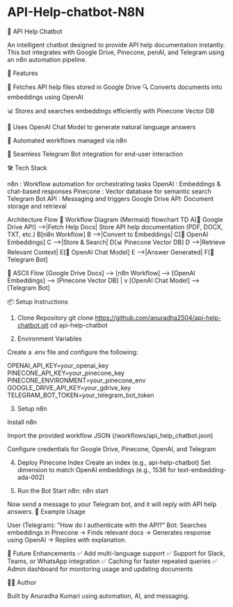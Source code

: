 # API-Help-chatbot-N8N

📖 API Help Chatbot

An intelligent chatbot designed to provide API help documentation instantly. This bot integrates with Google Drive, Pinecone, 
penAI, and Telegram using an n8n automation pipeline.

🚀 Features

📂 Fetches API help files stored in Google Drive
🔍 Converts documents into embeddings using OpenAI

📊 Stores and searches embeddings efficiently with Pinecone Vector DB

🤖 Uses OpenAI Chat Model to generate natural language answers

🔗 Automated workflows managed via n8n

💬 Seamless Telegram Bot integration for end-user interaction

🛠️ Tech Stack

n8n
: Workflow automation for orchestrating tasks
OpenAI
: Embeddings & chat-based responses
Pinecone
: Vector database for semantic search
Telegram Bot API
: Messaging and triggers
Google Drive API: Document storage and retrieval

Architecture Flow
🔹 Workflow Diagram (Mermaid)
flowchart TD
    A[📂 Google Drive API] -->|Fetch Help Docs| Store API help documentation (PDF, DOCX, TXT, etc.)
    B[n8n Workflow]    B -->|Convert to Embeddings| 
    C[🔎 OpenAI Embeddings]    C -->|Store & Search|
    D[📊 Pinecone Vector DB]    D -->|Retrieve Relevant Context| 
    E[🤖 OpenAI Chat Model]    E -->|Answer Generated|
    F[💬 Telegram Bot]

🔹 ASCII Flow
[Google Drive Docs] --> [n8n Workflow] --> [OpenAI Embeddings] --> [Pinecone Vector DB]
                                                                    |
                                                                    v
                                                         [OpenAI Chat Model] --> [Telegram Bot]

📦 Setup Instructions
1. Clone Repository
git clone https://github.com/anuradha2504/api-help-chatbot.git
cd api-help-chatbot

2. Environment Variables

Create a .env file and configure the following:

OPENAI_API_KEY=your_openai_key
PINECONE_API_KEY=your_pinecone_key
PINECONE_ENVIRONMENT=your_pinecone_env
GOOGLE_DRIVE_API_KEY=your_gdrive_key
TELEGRAM_BOT_TOKEN=your_telegram_bot_token

3. Setup n8n

Install n8n

Import the provided workflow JSON (/workflows/api_help_chatbot.json)

Configure credentials for Google Drive, Pinecone, OpenAI, and Telegram

4. Deploy Pinecone Index
Create an index (e.g., api-help-chatbot)
Set dimension to match OpenAI embeddings (e.g., 1536 for text-embedding-ada-002)

5. Run the Bot
Start n8n:
n8n start

Now send a message to your Telegram bot, and it will reply with API help answers.
📌 Example Usage

User (Telegram): "How do I authenticate with the API?"
Bot: Searches embeddings in Pinecone → Finds relevant docs → Generates response using OpenAI → Replies with explanation.

🔮 Future Enhancements
✅ Add multi-language support
✅ Support for Slack, Teams, or WhatsApp integration
✅ Caching for faster repeated queries
✅ Admin dashboard for monitoring usage and updating documents

👨‍💻 Author

Built by Anuradha Kumari using automation, AI, and messaging.
